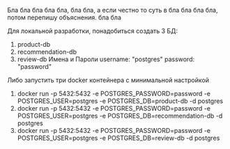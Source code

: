 Бла бла бла бла бла, бла бла, а если честно то суть в бла бла бла бла, потом перепишу объяснения. бла бла

Для локальной разработки, понадобиться создать 3 БД:
1. product-db
2. recommendation-db
3. review-db
Имена и Пароли 
username: "postgres"
password: "password"

Либо запустить три docker контейнера с минимальной настройкой
1. docker run -p 5432:5432 -e POSTGRES_PASSWORD=password -e POSTGRES_USER=postgres -e POSTGRES_DB=product-db -d postgres
2. docker run -p 5432:5432 -e POSTGRES_PASSWORD=password -e POSTGRES_USER=postgres -e POSTGRES_DB=recommendation-db -d postgres
3. docker run -p 5432:5432 -e POSTGRES_PASSWORD=password -e POSTGRES_USER=postgres -e POSTGRES_DB=review-db -d postgres

